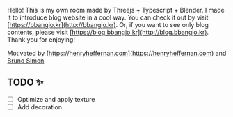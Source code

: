 Hello! This is my own room made by Threejs + Typescript + Blender. I made it to introduce blog website in a cool way. You can check it out by visit [https://bbangjo.kr](http://bbangjo.kr). Or, if you want to see only blog contents, please visit [https://blog.bbangjo.kr](http://blog.bbangjo.kr). Thank you for enjoying!


Motivated by [https://henryheffernan.com](https://henryheffernan.com) and [Bruno Simon](https://github.com/brunosimon)

    
## TODO ✨  
- [ ] Optimize and apply texture
- [ ] Add decoration